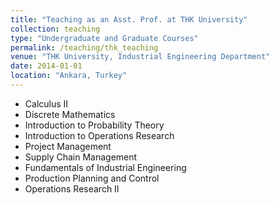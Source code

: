 ```yaml
---
title: "Teaching as an Asst. Prof. at THK University"
collection: teaching
type: "Undergraduate and Graduate Courses"
permalink: /teaching/thk_teaching
venue: "THK University, Industrial Engineering Department"
date: 2014-01-01
location: "Ankara, Turkey"
---
```


  * Calculus II
  * Discrete Mathematics
  * Introduction to Probability Theory
  * Introduction to Operations Research
  * Project Management
  * Supply Chain Management
  * Fundamentals of Industrial Engineering
  * Production Planning and Control
  * Operations Research II
